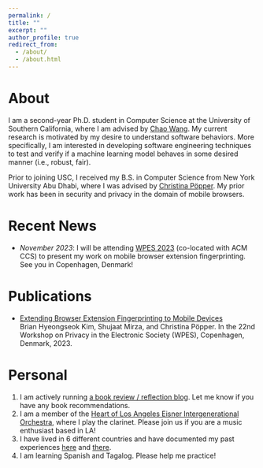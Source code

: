 ```yaml
---
permalink: /
title: ""
excerpt: ""
author_profile: true
redirect_from: 
  - /about/
  - /about.html
---
```


About
======
I am a second-year Ph.D. student in Computer Science at the University of Southern California, where I am advised by [Chao Wang](https://sites.usc.edu/chaowang/). My current research is motivated by my desire to understand software behaviors. More specifically, I am interested in developing software engineering techniques to test and verify if a machine learning model behaves in some desired manner (i.e., robust, fair).

Prior to joining USC, I received my B.S. in Computer Science from New York University Abu Dhabi, where I was advised by [Christina Pöpper](https://poepper.net/). My prior work has been in security and privacy in the domain of mobile browsers.

Recent News
======
* *November 2023*: I will be attending [WPES 2023](https://www.wpes2023.conf.kth.se/) (co-located with ACM CCS) to present my work on mobile browser extension fingerprinting. See you in Copenhagen, Denmark!

Publications
======
* [Extending Browser Extension Fingerprinting to Mobile Devices]('http://briankim113.github.io/files/wpes23.pdf') <br> Brian Hyeongseok Kim, Shujaat Mirza, and Christina Pöpper. In the 22nd Workshop on Privacy in the Electronic Society (WPES), Copenhagen, Denmark, 2023.

Personal
======
1. I am actively running [a book review / reflection blog](https://brianreadsbooks.wordpress.com/). Let me know if you have any book recommendations.
2. I am a member of the [Heart of Los Angeles Eisner Intergenerational Orchestra](https://www.holaio.org/), where I play the clarinet. Please join us if you are a music enthusiast based in LA!
3. I have lived in 6 different countries and have documented my past experiences [here](https://briankim113.wixsite.com/ciao-italia) and [there](https://briankim113.wixsite.com/nyuad).
4. I am learning Spanish and Tagalog. Please help me practice!
